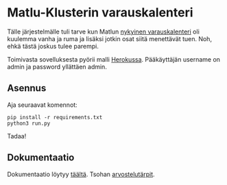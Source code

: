 # Matlu-Klusterin varauskalenteri

Tälle järjestelmälle tuli tarve kun Matlun [nykyinen varauskalenteri](http://matlu.fi/ilotalo/index.php?page=reservation) oli kuulemma vanha ja ruma ja lisäksi jotkin osat siitä menettävät tuen. Noh, ehkä tästä joskus tulee parempi.

Toimivasta sovelluksesta pyörii malli [Herokussa](https://klusteri-varauskalenteri.herokuapp.com/). Pääkäyttäjän username on admin ja password yllättäen admin.

## Asennus

Aja seuraavat komennot:
```
pip install -r requirements.txt
python3 run.py
```
Tadaa!

## Dokumentaatio

Dokumentaatio löytyy [täältä](documentation/dokumentaatio.md).
Tsohan [arvostelutärpit](documentation/tsoha.md).